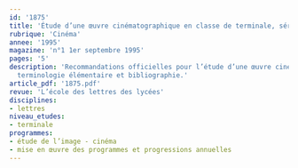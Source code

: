 ```yaml
---
id: '1875'
title: 'Étude d’une œuvre cinématographique en classe de terminale, série L'
rubrique: 'Cinéma'
annee: '1995'
magazine: 'n°1 1er septembre 1995'
pages: '5'
description: 'Recommandations officielles pour l’étude d’une œuvre cinématographique,
  terminologie élémentaire et bibliographie.'
article_pdf: '1875.pdf'
revue: 'L’école des lettres des lycées'
disciplines:
- lettres
niveau_etudes:
- terminale
programmes:
- étude de l’image - cinéma
- mise en œuvre des programmes et progressions annuelles
---
```

